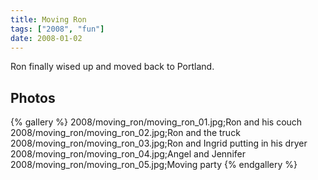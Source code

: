 ```yaml
---
title: Moving Ron
tags: ["2008", "fun"]
date: 2008-01-02
---
```

Ron finally wised up and moved back to Portland.

## Photos 

{% gallery %} 
2008/moving_ron/moving_ron_01.jpg;Ron and his couch
2008/moving_ron/moving_ron_02.jpg;Ron and the truck
2008/moving_ron/moving_ron_03.jpg;Ron and Ingrid putting in his dryer
2008/moving_ron/moving_ron_04.jpg;Angel and Jennifer
2008/moving_ron/moving_ron_05.jpg;Moving party
{% endgallery %}
